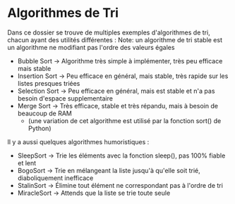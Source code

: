# Algorithmes de Tri

Dans ce dossier se trouve de multiples exemples d'algorithmes de tri, chacun ayant des utilités différentes :
Note: un algorithme de tri stable est un algorithme ne modifiant pas l'ordre des valeurs égales

- Bubble Sort -> Algorithme très simple à implémenter, très peu efficace mais stable
- Insertion Sort -> Peu efficace en général, mais stable, très rapide sur les listes presques triées
- Selection Sort -> Peu efficace en général, mais est stable et n'a pas besoin d'espace supplementaire
- Merge Sort -> Très efficace, stable et très répandu, mais à besoin de beaucoup de RAM
  - (une variation de cet algorithme est utilisé par la fonction sort() de Python)

Il y a aussi quelques algorithmes humoristiques :

- SleepSort -> Trie les éléments avec la fonction sleep(), pas 100% fiable et lent
- BogoSort -> Trie en mélangeant la liste jusqu'à qu'elle soit trié, diaboliquement inefficace
- StalinSort -> Élimine tout élément ne correspondant pas à l'ordre de tri
- MiracleSort -> Attends que la liste se trie toute seule
